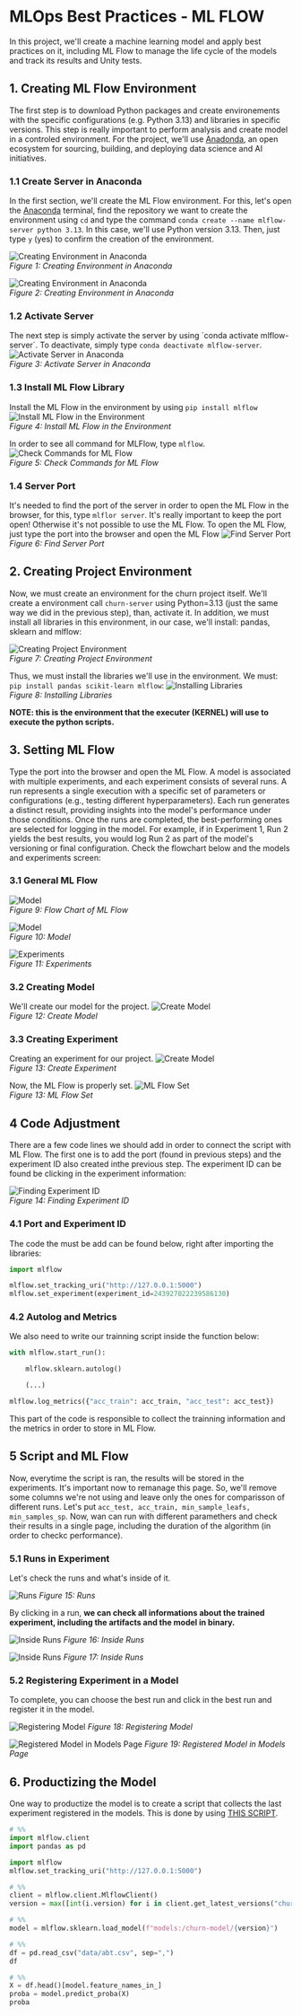 # MLOps Best Practices - ML FLOW
In this project, we'll create a machine learning model and apply best practices on it, including ML Flow to manage the life cycle of the models and track its results and Unity tests.

## 1. Creating ML Flow Environment
The first step is to download Python packages and create environements with the specific configurations (e.g. Python 3.13) and libraries in specific versions. This step is really important to perform analysis and create model in a controled environment. For the project, we'll use [Anadonda](https://www.anaconda.com/), an open ecosystem for sourcing, building, and deploying data science and AI initiatives.


### 1.1 Create Server in Anaconda
In the first section, we'll create the ML Flow environment. For this, let's open the [Anaconda](https://www.anaconda.com/) terminal, find the repository we want to create the environment using `cd` and type the command `conda create --name mlflow-server python 3.13`. In this case, we'll use Python version 3.13.   Then, just type `y` (yes) to confirm the creation of the environment.  

![Creating Environment in Anaconda](https://github.com/bbucalonserra/mlops-best-practices/blob/main/images/create-environment.png)  
*Figure 1: Creating Environment in Anaconda*  

![Creating Environment in Anaconda](https://github.com/bbucalonserra/mlops-best-practices/blob/main/images/create-environment.png)  
*Figure 2: Creating Environment in Anaconda*


### 1.2 Activate Server
The next step is simply activate the server by using ´conda activate mlflow-server´. To deactivate, simply type `conda deactivate mlflow-server`.
![Activate Server in Anaconda](https://github.com/bbucalonserra/mlops-best-practices/blob/main/images/activate-server.png)  
*Figure 3: Activate Server in Anaconda*


### 1.3 Install ML Flow Library
Install the ML Flow in the environment by using `pip install mlflow`
![Install ML Flow in the Environment](https://github.com/bbucalonserra/mlops-best-practices/blob/main/images/pip-install-mlflow.png)  
*Figure 4: Install ML Flow in the Environment*


In order to see all command for MLFlow, type `mlflow`.
![Check Commands for ML Flow](https://github.com/bbucalonserra/mlops-best-practices/blob/main/images/mlflow-commands.png)  
*Figure 5: Check Commands for ML Flow*


### 1.4 Server Port
It's needed to find the port of the server in order to open the ML Flow in the browser, for this, type `mlflor server`. It's really important to keep the port open! Otherwise it's not possible to use the ML Flow. To open the ML Flow, just type the port into the browser and open the ML Flow
![Find Server Port](https://github.com/bbucalonserra/mlops-best-practices/blob/main/images/server-port.png)  
*Figure 6: Find Server Port*


## 2. Creating Project Environment
Now, we must create an environment for the churn project itself. We'll create a environment call `churn-server` using Python=3.13 (just the same way we did in the previous step), than, activate it.
In addition, we must install all libraries in this environment, in our case, we'll install: pandas, sklearn and mlflow:

![Creating Project Environment](https://github.com/bbucalonserra/mlops-best-practices/blob/main/images/churn-project-environment.PNG)  
*Figure 7: Creating Project Environment*

Thus, we must install the libraries we'll use in the environment. We must: `pip install pandas scikit-learn mlflow`:
![Installing Libraries](https://github.com/bbucalonserra/mlops-best-practices/blob/main/images/pip-install-libraries-environment.PNG)  
*Figure 8: Installing Libraries*

**NOTE: this is the environment that the executer (KERNEL) will use to execute the python scripts.**

## 3. Setting ML Flow
Type the port into the browser and open the ML Flow. A model is associated with multiple experiments, and each experiment consists of several runs. A run represents a single execution with a specific set of parameters or configurations (e.g., testing different hyperparameters). Each run generates a distinct result, providing insights into the model's performance under those conditions. Once the runs are completed, the best-performing ones are selected for logging in the model. For example, if in Experiment 1, Run 2 yields the best results, you would log Run 2 as part of the model's versioning or final configuration. Check the flowchart below and the models and experiments screen:

### 3.1 General ML Flow

![Model](https://github.com/bbucalonserra/mlops-best-practices/blob/main/images/mlflow-flow-chart.PNG)  
*Figure 9: Flow Chart of ML Flow*


![Model](https://github.com/bbucalonserra/mlops-best-practices/blob/main/images/ml-flow-models.png)  
*Figure 10: Model*


![Experiments](https://github.com/bbucalonserra/mlops-best-practices/blob/main/images/ml-flow-experiments.png)  
*Figure 11: Experiments*


### 3.2 Creating Model
We'll create our model for the project.
![Create Model](https://github.com/bbucalonserra/mlops-best-practices/blob/main/images/creating-model.PNG)  
*Figure 12: Create Model*


### 3.3 Creating Experiment
Creating an experiment for our project.
![Create Model](https://github.com/bbucalonserra/mlops-best-practices/blob/main/images/churn-experiment-created.PNG)  
*Figure 13: Create Experiment*


Now, the ML Flow is properly set.
![ML Flow Set](https://github.com/bbucalonserra/mlops-best-practices/blob/main/images/churn-model-created.PNG)  
*Figure 13: ML Flow Set*


## 4 Code Adjustment
There are a few code lines we should add in order to connect the script with ML Flow. The first one is to add the port (found in previous steps) and the experiment ID also created inthe previous step. The experiment ID can be found be clicking in the experiment information:


![Finding Experiment ID](https://github.com/bbucalonserra/mlops-best-practices/blob/main/images/experiment-id.png)  
*Figure 14: Finding Experiment ID*


### 4.1 Port and Experiment ID
The code the must be add can be found below, right after importing the libraries:
```python
import mlflow

mlflow.set_tracking_uri("http://127.0.0.1:5000")
mlflow.set_experiment(experiment_id=243927022239586130)
```


### 4.2 Autolog and Metrics
We also need to write our trainning script inside the function below:
```python
with mlflow.start_run():

    mlflow.sklearn.autolog()

    (...)

mlflow.log_metrics({"acc_train": acc_train, "acc_test": acc_test})
```

This part of the code is responsible to collect the trainning information and the metrics in order to store in ML Flow.



## 5 Script and ML Flow
Now, everytime the script is ran, the results will be stored in the experiments. It's important now to remanage this page. So, we'll remove some columns we're not using and leave only the ones for comparisson of different runs. Let's put `acc_test, acc_train, min_sample_leafs, min_samples_sp`. Now, wan can run with different paramethers and check their results in a single page, including the duration of the algorithm (in order to checkc performance).

### 5.1 Runs in Experiment
Let's check the runs and what's inside of it.

![Runs](https://github.com/bbucalonserra/mlops-best-practices/blob/main/images/experiment-runs.PNG)
*Figure 15: Runs*

By clicking in a run, **we can check all informations about the trained experiment, including the artifacts and the model in binary.**

![Inside Runs](https://github.com/bbucalonserra/mlops-best-practices/blob/main/images/inside-run.png)
*Figure 16: Inside Runs*

![Inside Runs](https://github.com/bbucalonserra/mlops-best-practices/blob/main/images/experiment-artifacts.png)
*Figure 17: Inside Runs*

### 5.2 Registering Experiment in a Model
To complete, you can choose the best run and click in the best run and register it in the model.

![Registering Model](https://github.com/bbucalonserra/mlops-best-practices/blob/main/images/register-model.png)
*Figure 18: Registering Model*

![Registered Model in Models Page](https://github.com/bbucalonserra/mlops-best-practices/blob/main/images/experiment-registered-in-model.PNG)
*Figure 19: Registered Model in Models Page*


## 6. Productizing the Model
One way to productize the model is to create a script that collects the last experiment registered in the models. This is done by using [THIS SCRIPT](https://github.com/bbucalonserra/mlops-best-practices/blob/main/train.py´).

```python
# %%
import mlflow.client
import pandas as pd

import mlflow
mlflow.set_tracking_uri("http://127.0.0.1:5000")

# %%
client = mlflow.client.MlflowClient()
version = max([int(i.version) for i in client.get_latest_versions("churn-model")])

# %%
model = mlflow.sklearn.load_model(f"models:/churn-model/{version}")

# %%
df = pd.read_csv("data/abt.csv", sep=",")
df

# %%
X = df.head()[model.feature_names_in_]
proba = model.predict_proba(X)
proba
```

